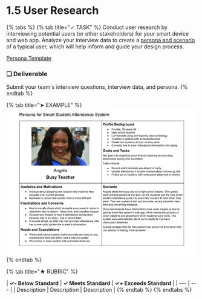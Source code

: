 # 1.5 User Research

{% tabs %}
{% tab title="✓ TASK" %}
Conduct user research by interviewing potential users \(or other stakeholders\) for your smart device and web app. Analyze your interview data to create a [persona and scenario](https://docs.idew.org/principles-and-practices/practices/design-practices/personas) of a typical user, which will help inform and guide your design process.

[Persona Template](https://drive.google.com/open?id=1osCQyHANhkd-mhSi3pqS-eDHLCoJ6HWfLkiK4UPMOkI)

### **❏ Deliverable**

Submit your team's interview questions, interview data, and persona.
{% endtab %}

{% tab title="➤ EXAMPLE" %}
![](../../.gitbook/assets/iot-persona-example.jpg)
{% endtab %}

{% tab title="★ RUBRIC" %}


| **✓- Below Standard** | **✓ Meets Standard** | **✓+ Exceeds Standard** |
| --- | --- |
| Description | Description | Description |
{% endtab %}
{% endtabs %}

